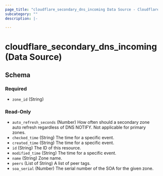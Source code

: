 ```yaml
---
page_title: "cloudflare_secondary_dns_incoming Data Source - Cloudflare"
subcategory: ""
description: |-
  
---
```


# cloudflare_secondary_dns_incoming (Data Source)




<!-- schema generated by tfplugindocs -->
## Schema

### Required

- `zone_id` (String)

### Read-Only

- `auto_refresh_seconds` (Number) How often should a secondary zone auto refresh regardless of DNS NOTIFY.
Not applicable for primary zones.
- `checked_time` (String) The time for a specific event.
- `created_time` (String) The time for a specific event.
- `id` (String) The ID of this resource.
- `modified_time` (String) The time for a specific event.
- `name` (String) Zone name.
- `peers` (List of String) A list of peer tags.
- `soa_serial` (Number) The serial number of the SOA for the given zone.


